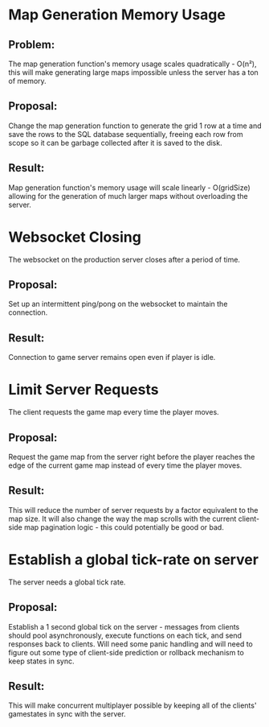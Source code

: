 # Map Generation Memory Usage

## Problem:

The map generation function's memory usage scales quadratically - O(n²), this will make generating large maps impossible unless the server has a ton of memory.

## Proposal:

Change the map generation function to generate the grid 1 row at a time and save the rows to the SQL database sequentially, freeing each row from scope so it can be garbage collected after it is saved to the disk.

## Result:

Map generation function's memory usage will scale linearly - O(gridSize) allowing for the generation of much larger maps without overloading the server.


# Websocket Closing

The websocket on the production server closes after a period of time.

## Proposal:

Set up an intermittent ping/pong on the websocket to maintain the connection.

## Result:

Connection to game server remains open even if player is idle.


# Limit Server Requests

The client requests the game map every time the player moves.

## Proposal:

Request the game map from the server right before the player reaches the edge of the current game map instead of every time the player moves.

## Result:

This will reduce the number of server requests by a factor equivalent to the map size. It will also change the way the map scrolls with the current client-side map pagination logic - this could potentially be good or bad.


# Establish a global tick-rate on server

The server needs a global tick rate.

## Proposal:

Establish a 1 second global tick on the server - messages from clients should pool asynchronously, execute functions on each tick, and send responses back to clients. Will need some panic handling and will need to figure out some type of client-side prediction or rollback mechanism to keep states in sync.

## Result:

This will make concurrent multiplayer possible by keeping all of the clients' gamestates in sync with the server.